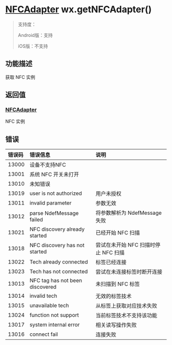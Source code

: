 # [NFCAdapter](./NFCAdapter.md) wx.getNFCAdapter()

> 支持度：
>
> Android版：支持
>
> iOS版：不支持

## 功能描述

获取 NFC 实例

## 返回值

### [NFCAdapter](./NFCAdapter.md)

NFC 实例

## 错误

| 错误码 | 错误信息                        | 说明                                 |
| :----- | :------------------------------ | :----------------------------------- |
| 13000  | 设备不支持NFC                   |                                      |
| 13001  | 系统 NFC 开关未打开             |                                      |
| 13010  | 未知错误                        |                                      |
| 13019  | user is not authorized          | 用户未授权                           |
| 13011  | invalid parameter               | 参数无效                             |
| 13012  | parse NdefMessage failed        | 将参数解析为 NdefMessage 失败        |
| 13021  | NFC discovery already started   | 已经开始 NFC 扫描                    |
| 13018  | NFC discovery has not started   | 尝试在未开始 NFC 扫描时停止 NFC 扫描 |
| 13022  | Tech already connected          | 标签已经连接                         |
| 13023  | Tech has not connected          | 尝试在未连接标签时断开连接           |
| 13013  | NFC tag has not been discovered | 未扫描到 NFC 标签                    |
| 13014  | invalid tech                    | 无效的标签技术                       |
| 13015  | unavailable tech                | 从标签上获取对应技术失败             |
| 13024  | function not support            | 当前标签技术不支持该功能             |
| 13017  | system internal error           | 相关读写操作失败                     |
| 13016  | connect fail                    | 连接失败                             |
